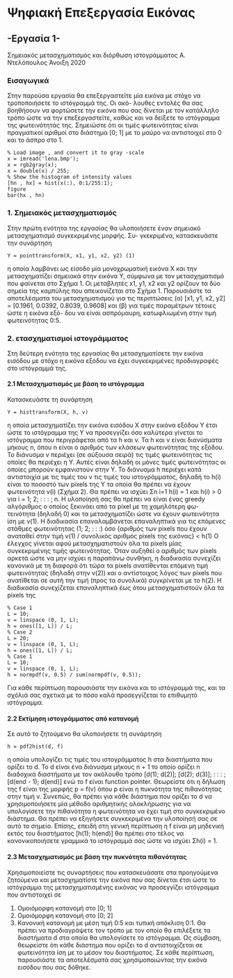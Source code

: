 # Ψηφιακή Επεξεργασία Εικόνας

## -Εργασία 1-
Σημειακός μετασχηματισμός και διόρθωση ιστογράμματος
Α. Ντελόπουλος
Άνοιξη 2020

### Εισαγωγικά
Στην παρούσα εργασία θα επεξεργαστείτε μία εικόνα με στόχο να τροποποιήσετε το ιστόγραμμά της. Οι ακό-
λουθες εντολές θα σας βοηθήσουν να φορτώσετε την εικόνα που σας δίνεται με τον κατάλληλο τρόπο ώστε να την
επεξεργαστείτε, καθώς και να δείξετε το ιστόγραμμα της φωτεινότητάς της. Σημειώστε ότι οι τιμές φωτεινότητας είναι
πραγματικοί αριθμοί στο διάστημα [0; 1] με το μαύρο να αντιστοιχεί στο 0 και το άσπρο στο 1.
```
% Load image , and convert it to gray -scale
x = imread('lena.bmp');
x = rgb2gray(x);
x = double(x) / 255;
% Show the histogram of intensity values
[hn , hx] = hist(x(:), 0:1/255:1);
figure
bar(hx , hn)
```

### 1. Σημειακός μετασχηματισμός
Στην πρώτη ενότητα της εργασίας θα υλοποιήσετε έναν σημειακό μετασχηματισμό συγκεκριμένης μορφής. Συ-
γκεκριμένα, κατασκευάστε την συνάρτηση
```
Y = pointtransform(X, x1, y1, x2, y2) (1)
```
η οποία λαμβάνει ως είσοδο μία μονοχρωματική εικόνα X και την μετασχηματίζει σημειακά στην εικόνα Y, σύμφωνα με
τον μετασχηματισμό που φαίνεται στο Σχήμα 1. Οι μεταβλητές x1, y1, x2 και y2 ορίζουν τα δύο σημεία της καμπύλης
που απεικονίζεται στο Σχήμα 1. Παρουσιάστε τα αποτελέσματα του μετασχηματισμού για τις περιπτώσεις (α) [x1,
y1, x2, y2] = [0.1961, 0.0392, 0.8039, 0.9608] και (β) για τιμές παραμέτρων τέτοιες ώστε η εικόνα εξό-
δου να είναι ασπρόμαυρη, κατωφλιωμένη στην τιμή φωτεινότητας 0:5.

### 2. ετασχηματισμοί ιστογράμματος
Στη δεύτερη ενότητα της εργασίας θα μετασχηματίσετε την εικόνα εισόδου με στόχο η εικόνα εξόδου να έχει
συγκεκριμένες προδιαγραφές στο ιστόγραμμά της.

#### 2.1 Μετασχηματισμός με βάση το ιστόγραμμα
Κατασκευάστε τη συνάρτηση
```
Y = histtransform(X, h, v)
```
η οποία μετασχηματίζει την εικόνα εισόδου X στην εικόνα εξόδου Y έτσι ώστε το ιστόγραμμα της Y να προσεγγίζει όσο
καλύτερα γίνεται το ιστόγραμμα που περιγράφεται από τα h και v. Τα h και v είναι διανύσματα μήκους n, όπου n είναι
ο αριθμός των κλάσεων φωτεινότητας της εξόδου. Το διάνυσμα v περιέχει (σε αύξουσα σειρά) τις τιμές φωτεινότητας
τις οποίες θα περιέχει η Y. Αυτές είναι δηλαδή οι μόνες τιμές φωτεινότητας οι οποίες μπορούν εμφανιστούν στην Y. Το
διάνυσμα h περιέχει κατά αντιστοιχία με τις τιμές του v τις τιμές του ιστογράμματος, δηλαδή το h(i) είναι το ποσοστό
των pixels της Y τα οποία θα πρέπει να έχουν φωτεινότητα v(i) (Σχήμα 2). Θα πρέπει να ισχύει
Σn
i=1 h(i) = 1 και
h(i) > 0 για i = 1; 2; : : : ; n.
Η υλοποίησή σας θα πρέπει να είναι ένας greedy αλγόριθμος ο οποίος ξεκινάει από τα pixel με τη χαμηλότερη φω-
τεινότητα (δηλαδή 0) και τα μετασχηματίζει ώστε να έχουν φωτεινότητα ίση με v(1). Η διαδικασία επαναλαμβάνεται
επαναληπτικά για τις επόμενες στάθμες φωτεινότητας (1; 2; : : :) όσο 
{αριθμός των pixels που έχουν αναταθεί στην τιμή v(1) / συνολικός αριθμός pixels της εικόνας} < h(1)
Ο έλεγχος γίνεται αφού μετασχηματιστούν όλα τα pixels μίας συγκεκριμένης τιμής φωτεινότητας. Όταν αυξηθεί ο
αριθμός των pixels αρκετά ώστε να μην ισχύει η παραπάνω συνθήκη, η διαδικασία συνεχίζει κανονικά με τη διαφορά
ότι τώρα τα pixels ανατίθενται επόμενη τιμή φωτεινότητας (δηλαδή στην v(2)) και ο αντίστοιχος λόγος των pixels
που ανατίθεται σε αυτή την τιμή (προς τα συνολικά) συγκρίνεται με το h(2). Η διαδικασία συνεχίζεται επαναληπτικά
έως ότου μετασχηματιστούν όλα τα pixels της
```
% Case 1
L = 10;
v = linspace (0, 1, L);
h = ones([1, L]) / L;
% Case 2
L = 20;
v = linspace (0, 1, L);
h = ones([1, L]) / L;
% Case 1
L = 10;
v = linspace (0, 1, L);
h = normpdf(v, 0.5) / sum(normpdf(v, 0.5));
```
Για κάθε περίπτωση παρουσιάστε την εικόνα και το ιστόγραμμά της, και τα σχόλιά σας σχετικά με το πόσο καλά
προσεγγίζεται το επιθυμητό ιστόγραμμα.

#### 2.2 Εκτίμηση ιστογράμματος από κατανομή
Σε αυτό το ζητούμενο θα υλοποιήσετε τη συνάρτηση
```
h = pdf2hist(d, f)
```
η οποία υπολογίζει τις τιμές του ιστογράμματος h στα διαστήματα που ορίζει το d. Το d είναι ένα διάνυσμα μήκους
n + 1 το οποίο ορίζει n διαδοχικά διαστήματα με τον ακόλουθο τρόπο
[d(1); d(2)]; [d(2); d(3)]; : : : ; [d(end - 1); d(end)]
ενώ το f είναι function pointer. Θεωρείστε ότι η δήλωση της f είναι της μορφής
p = f(v)
όπου p είναι η πυκνότητα της πιθανότητας στην τιμή v. Συνεπώς, θα πρέπει για κάθε διάστημα που ορίζει το d να
χρησιμοποιήσετε μία μέθοδο αριθμητικής ολοκλήρωσης για να υπολογίσετε την πιθανότητα η φωτεινότητα να έχει
τιμή στο συγκεκριμένο διάστημα. Θα πρέπει να εξηγήσετε συγκεκριμένα την υλοποίησή σας σε αυτό το σημείο. Επίσης,
επειδή στη γενική περίπτωση η f είναι μη μηδενική εκτός του διαστήματος [h(1); h(end)] θα πρέπει στο τέλος να
κανονικοποιήσετε γραμμικά το ιστόγραμμά σας ώστε να ισχύει
Σh(i) = 1.

#### 2.3 Μετασχηματισμός με βάση την πυκνότητα πιθανότητας
Χρησιμοποιείστε τις συναρτήσεις που κατασκευάσατε στα προηγούμενα ζητούμενα και μετασχηματίστε την εικόνα
που σας δίνεται έτσι ώστε το ιστόγραμμα της μετασχηματισμένης εικόνας να προσεγγίζει ιστόγραμμα που αντιστοιχεί
σε
1. Ομοιόμορφη κατανομή στο [0; 1]
2. Ομοιόμορφη κατανομή στο [0; 2]
3. Κανονική κατανομή με μέση τιμή 0:5 και τυπική απόκλιση 0:1.
Θα πρέπει να προδιαγράψετε τον τρόπο με τον οποίο θα επιλέξετε τα διαστήματα d στα οποία θα υπολογίσετε
το ιστόγραμμα. Ως σύμβαση, θεωρείστε ότι κάθε διάστημα που ορίζει το d αντιστοιχίζεται σε φωτεινότητα ίση με το
μέσον του διαστήματος. Σε κάθε περίπτωση, παρουσιάστε τα αποτελέσματά σας χρησιμοποιώντας την εικόνα εισόδου
που σας δόθηκε.



